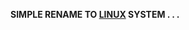<b>SIMPLE RENAME TO <a href="https://github.com/torvalds/linux" target="_blank">LINUX</a> SYSTEM . . .</b>
